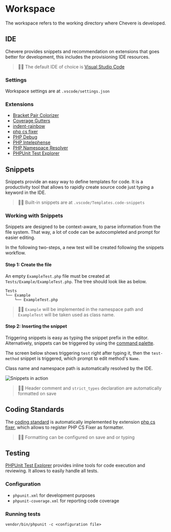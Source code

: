 # Workspace

The workspace refers to the working directory where Chevere is developed.

## IDE

Chevere provides snippets and recommendation on extensions that goes better for development, this includes the provisioning IDE resources.

> 🧔🏾 The default IDE of choice is [Visual Studio Code](https://code.visualstudio.com/)

### Settings

Workspace settings are at `.vscode/settings.json`

### Extensions

* [Bracket Pair Colorizer](https://marketplace.visualstudio.com/items?itemName=CoenraadS.bracket-pair-colorizer)
* [Coverage Gutters](https://marketplace.visualstudio.com/items?itemName=ryanluker.vscode-coverage-gutters)
* [indent-rainbow](https://marketplace.visualstudio.com/items?itemName=oderwat.indent-rainbow)
* [php cs fixer](https://marketplace.visualstudio.com/items?itemName=junstyle.php-cs-fixer)
* [PHP Debug](https://marketplace.visualstudio.com/items?itemName=felixfbecker.php-debug)
* [PHP Intelephense](https://marketplace.visualstudio.com/items?itemName=bmewburn.vscode-intelephense-client)
* [PHP Namespace Resolver](https://marketplace.visualstudio.com/items?itemName=MehediDracula.php-namespace-resolver)
* [PHPUnit Test Explorer](https://marketplace.visualstudio.com/items?itemName=recca0120.vscode-phpunit)

## Snippets

Snippets provide an easy way to define templates for code. It is a productivity tool that allows to rapidly create source code just typing a keyword in the IDE.

> 👍🏾 Built-in snippets are at `.vscode/Templates.code-snippets`

### Working with Snippets

Snippets are designed to be context-aware, to parse information from the file system. That way, a lot of code can be autocompleted and prompt for easier editing.

In the following two-steps, a new test will be created following the snippets workflow.

#### Step 1: Create the file

An empty `ExampleTest.php` file must be created at `Tests/Example/ExampleTest.php`. The tree should look like as below.

```shell
Tests
└── Example
    └── ExampleTest.php
```

> 🧙🏾 `Example` will be implemented in the namespace path and `ExampleTest` will be taken used as class name.

#### Step 2: Inserting the snippet

Triggering snippets is easy as typing the snippet prefix in the editor. Alternatively, snippets can be triggered by using the [command palette](https://code.visualstudio.com/docs/getstarted/userinterface#_command-palette).

The screen below shows triggering `test` right after typing it, then the `test-method` snippet is triggered, which prompt to edit method's `Name`.

Class name and namespace path is automatically resolved by the IDE.

![Snippets in action](./../../src/screen/snippets-in-action.gif "Snippets in action")

> 🧙🏾 Header comment and `strict_types` declaration are automatically formatted on save

## Coding Standards

The [coding standard](../coding/coding-standard.md) is automatically implemented by extension [php cs fixer](https://marketplace.visualstudio.com/items?itemName=junstyle.php-cs-fixer), which allows to register PHP CS Fixer as formatter. 

> 🧙🏾 Formatting can be configured on save and or typing

## Testing

[PHPUnit Test Explorer](https://marketplace.visualstudio.com/items?itemName=recca0120.vscode-phpunit) provides inline tools for code execution and reviewing. It allows to easily handle all tests.

### Configuration

* `phpunit.xml` for development purposes
* `phpunit-coverage.xml` for reporting code coverage

### Running tests

```shell
vendor/bin/phpunit -c <configuration file>
```
